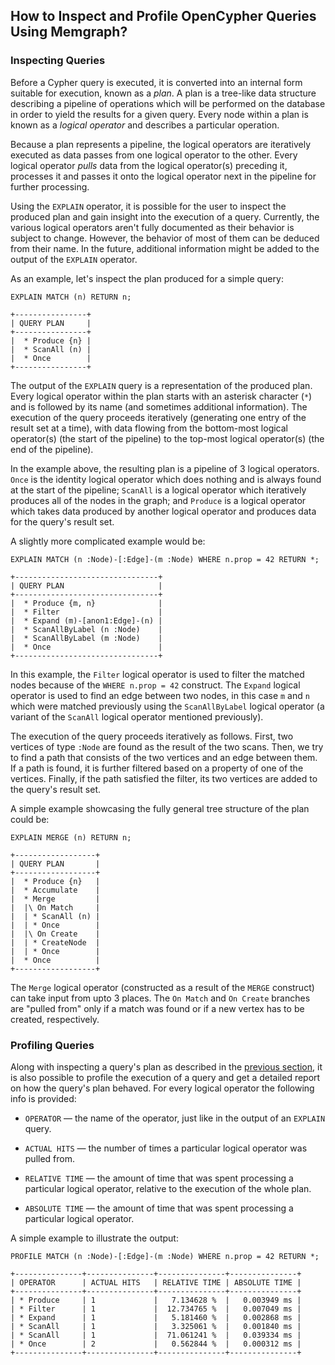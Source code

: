 ## How to Inspect and Profile OpenCypher Queries Using Memgraph?

### Inspecting Queries

Before a Cypher query is executed, it is converted into an internal form
suitable for execution, known as a *plan*. A plan is a tree-like data structure
describing a pipeline of operations which will be performed on the database in
order to yield the results for a given query. Every node within a plan is known
as a *logical operator* and describes a particular operation.

Because a plan represents a pipeline, the logical operators are iteratively
executed as data passes from one logical operator to the other. Every logical
operator *pulls* data from the logical operator(s) preceding it, processes it
and passes it onto the logical operator next in the pipeline for further
processing.

Using the `EXPLAIN` operator, it is possible for the user to inspect the
produced plan and gain insight into the execution of a query. Currently, the
various logical operators aren't fully documented as their behavior is subject
to change. However, the behavior of most of them can be deduced from their name.
In the future, additional information might be added to the output of the
`EXPLAIN` operator.

As an example, let's inspect the plan produced for a simple query:

```opencypher
EXPLAIN MATCH (n) RETURN n;
```

```plaintext
+----------------+
| QUERY PLAN     |
+----------------+
|  * Produce {n} |
|  * ScanAll (n) |
|  * Once        |
+----------------+
```

The output of the `EXPLAIN` query is a representation of the produced plan. Every
logical operator within the plan starts with an asterisk character (`*`) and is
followed by its name (and sometimes additional information). The execution of
the query proceeds iteratively (generating one entry of the result set at a
time), with data flowing from the bottom-most logical operator(s) (the start of
the pipeline) to the top-most logical operator(s) (the end of the pipeline).

In the example above, the resulting plan is a pipeline of 3 logical operators.
`Once` is the identity logical operator which does nothing and is always found
at the start of the pipeline; `ScanAll` is a logical operator which iteratively
produces all of the nodes in the graph; and `Produce` is a logical operator
which takes data produced by another logical operator and produces data for the
query's result set.

A slightly more complicated example would be:

```opencypher
EXPLAIN MATCH (n :Node)-[:Edge]-(m :Node) WHERE n.prop = 42 RETURN *;
```

```plaintext
+--------------------------------+
| QUERY PLAN                     |
+--------------------------------+
|  * Produce {m, n}              |
|  * Filter                      |
|  * Expand (m)-[anon1:Edge]-(n) |
|  * ScanAllByLabel (n :Node)    |
|  * ScanAllByLabel (m :Node)    |
|  * Once                        |
+--------------------------------+
```

In this example, the `Filter` logical operator is used to filter the matched
nodes because of the `WHERE n.prop = 42` construct. The `Expand` logical
operator is used to find an edge between two nodes, in this case `m` and `n`
which were matched previously using the `ScanAllByLabel` logical operator (a
variant of the `ScanAll` logical operator mentioned previously).

The execution of the query proceeds iteratively as follows. First, two vertices
of type `:Node` are found as the result of the two scans. Then, we try to find a
path that consists of the two vertices and an edge between them. If a path is
found, it is further filtered based on a property of one of the vertices.
Finally, if the path satisfied the filter, its two vertices are added to the
query's result set.

A simple example showcasing the fully general tree structure of the plan could
be:

```opencypher
EXPLAIN MERGE (n) RETURN n;
```

```plaintext
+------------------+
| QUERY PLAN       |
+------------------+
|  * Produce {n}   |
|  * Accumulate    |
|  * Merge         |
|  |\ On Match     |
|  | * ScanAll (n) |
|  | * Once        |
|  |\ On Create    |
|  | * CreateNode  |
|  | * Once        |
|  * Once          |
+------------------+
```

The `Merge` logical operator (constructed as a result of the `MERGE` construct)
can take input from upto 3 places. The `On Match` and `On Create` branches are
"pulled from" only if a match was found or if a new vertex has to be created,
respectively.

### Profiling Queries

Along with inspecting a query's plan as described in the [previous
section](#inspecting-queries), it is also possible to profile the execution of a
query and get a detailed report on how the query's plan behaved. For every
logical operator the following info is provided:

- `OPERATOR` &mdash; the name of the operator, just like in the output of an
  `EXPLAIN` query.

- `ACTUAL HITS` &mdash; the number of times a particular logical operator was
  pulled from.

- `RELATIVE TIME` &mdash; the amount of time that was spent processing a
  particular logical operator, relative to the execution of the whole plan.

- `ABSOLUTE TIME` &mdash; the amount of time that was spent processing a
  particular logical operator.

A simple example to illustrate the output:

```opencypher
PROFILE MATCH (n :Node)-[:Edge]-(m :Node) WHERE n.prop = 42 RETURN *;
```

```plaintext
+---------------+---------------+---------------+---------------+
| OPERATOR      | ACTUAL HITS   | RELATIVE TIME | ABSOLUTE TIME |
+---------------+---------------+---------------+---------------+
| * Produce     | 1             |   7.134628 %  |   0.003949 ms |
| * Filter      | 1             |  12.734765 %  |   0.007049 ms |
| * Expand      | 1             |   5.181460 %  |   0.002868 ms |
| * ScanAll     | 1             |   3.325061 %  |   0.001840 ms |
| * ScanAll     | 1             |  71.061241 %  |   0.039334 ms |
| * Once        | 2             |   0.562844 %  |   0.000312 ms |
+---------------+---------------+---------------+---------------+
```
